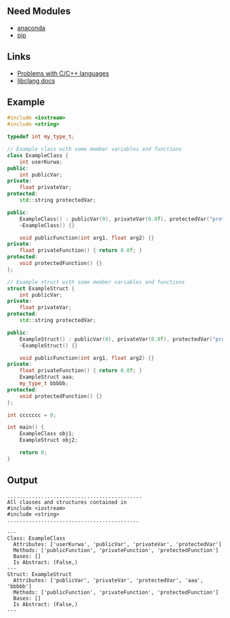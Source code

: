 ## Need Modules
- [anaconda](https://anaconda.org/conda-forge/clang)
- [pip](https://pypi.org/project/libclang/)


## Links
- [Problems with C/C++ languages](https://clang.llvm.org/docs/Modules.html?utm_source=chatgpt.com#problems-with-the-current-model)
- [libclang docs](https://clang.llvm.org/doxygen/group__CINDEX.html)

## Example

```cpp
#include <iostream>
#include <string>

typedef int my_type_t;

// Example class with some member variables and functions
class ExampleClass {
	int userKurwa;
public:
    int publicVar;
private:
    float privateVar;
protected:
    std::string protectedVar;

public:
    ExampleClass() : publicVar(0), privateVar(0.0f), protectedVar("protected") {}
    ~ExampleClass() {}

    void publicFunction(int arg1, float arg2) {}
private:
    float privateFunction() { return 0.0f; }
protected:
    void protectedFunction() {}
};

// Example struct with some member variables and functions
struct ExampleStruct {
    int publicVar;
private:
    float privateVar;
protected:
    std::string protectedVar;

public:
    ExampleStruct() : publicVar(0), privateVar(0.0f), protectedVar("protected") {}
    ~ExampleStruct() {}

    void publicFunction(int arg1, float arg2) {}
private:
    float privateFunction() { return 0.0f; }
	ExampleStruct aaa;
	my_type_t bbbbb;
protected:
    void protectedFunction() {}
};

int ccccccc = 0;

int main() {
    ExampleClass obj1;
    ExampleStruct obj2;

    return 0;
}
```

## Output
```
............................................
All classes and structures contained in
#include <iostream>
#include <string>
...........................................

---
Class: ExampleClass
  Attributes: ['userKurwa', 'publicVar', 'privateVar', 'protectedVar']
  Methods: ['publicFunction', 'privateFunction', 'protectedFunction']
  Bases: []
  Is Abstract: (False,)
---
Struct: ExampleStruct
  Attributes: ['publicVar', 'privateVar', 'protectedVar', 'aaa', 'bbbbb']
  Methods: ['publicFunction', 'privateFunction', 'protectedFunction']
  Bases: []
  Is Abstract: (False,)
---
```
